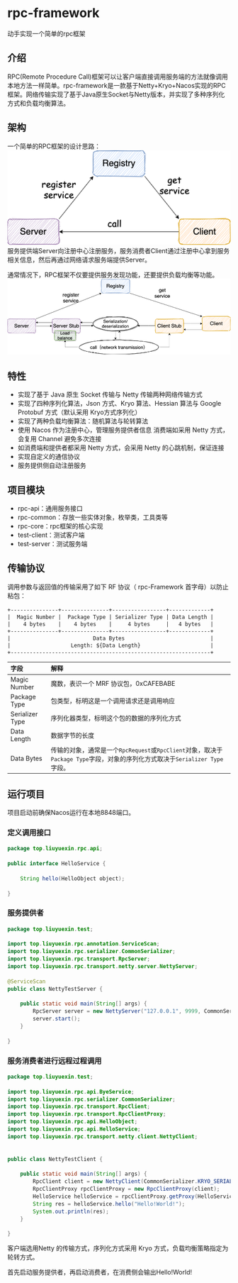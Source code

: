 # rpc-framework
动手实现一个简单的rpc框架

## 介绍
RPC(Remote Procedure Call)框架可以让客户端直接调用服务端的方法就像调用本地方法一样简单。rpc-framework是一款基于Netty+Kryo+Nacos实现的RPC框架。网络传输实现了基于Java原生Socket与Netty版本，并实现了多种序列化方式和负载均衡算法。

## 架构
一个简单的RPC框架的设计思路：<br>
![image](https://github.com/lyxup/rpc-framework/blob/master/images/rpc-architure.png)<br>
服务提供端Server向注册中心注册服务，服务消费者Client通过注册中心拿到服务相关信息，然后再通过网络请求服务端提供Server。

通常情况下，RPC框架不仅要提供服务发现功能，还要提供负载均衡等功能。![image](https://github.com/lyxup/rpc-framework/blob/master/images/rpc-architure-detail.png)

## 特性

- 实现了基于 Java 原生 Socket 传输与 Netty 传输两种网络传输方式
- 实现了四种序列化算法，Json 方式、Kryo 算法、Hessian 算法与 Google Protobuf 方式（默认采用 Kryo方式序列化）
- 实现了两种负载均衡算法：随机算法与轮转算法
- 使用 Nacos 作为注册中心，管理服务提供者信息
消费端如采用 Netty 方式，会复用 Channel 避免多次连接
- 如消费端和提供者都采用 Netty 方式，会采用 Netty 的心跳机制，保证连接
- 实现自定义的通信协议
- 服务提供侧自动注册服务

## 项目模块

- rpc-api：通用服务接口
- rpc-common：存放一些实体对象，枚举类，工具类等
- rpc-core：rpc框架的核心实现
- test-client：测试客户端
- test-server：测试服务端

## 传输协议
调用参数与返回值的传输采用了如下 RF 协议（ rpc-Framework 首字母）以防止粘包：
```
+---------------+---------------+-----------------+-------------+
|  Magic Number |  Package Type | Serializer Type | Data Length |
|    4 bytes    |    4 bytes    |     4 bytes     |   4 bytes   |
+---------------+---------------+-----------------+-------------+
|                          Data Bytes                           |
|                   Length: ${Data Length}                      |
+---------------------------------------------------------------+
```
| 字段            | 解释                                                         |
| :-------------- | :----------------------------------------------------------- |
| Magic Number    | 魔数，表识一个 MRF 协议包，0xCAFEBABE                        |
| Package Type    | 包类型，标明这是一个调用请求还是调用响应                     |
| Serializer Type | 序列化器类型，标明这个包的数据的序列化方式                   |
| Data Length     | 数据字节的长度                                               |
| Data Bytes      | 传输的对象，通常是一个`RpcRequest`或`RpcClient`对象，取决于`Package Type`字段，对象的序列化方式取决于`Serializer Type`字段。 |

## 运行项目
项目启动前确保Nacos运行在本地8848端口。
### 定义调用接口
```java
package top.liuyuexin.rpc.api;

public interface HelloService {

    String hello(HelloObject object);

}
```

### 服务提供者
```java
package top.liuyuexin.test;

import top.liuyuexin.rpc.annotation.ServiceScan;
import top.liuyuexin.rpc.serializer.CommonSerializer;
import top.liuyuexin.rpc.transport.RpcServer;
import top.liuyuexin.rpc.transport.netty.server.NettyServer;

@ServiceScan
public class NettyTestServer {

    public static void main(String[] args) {
        RpcServer server = new NettyServer("127.0.0.1", 9999, CommonSerializer.PROTOBUF_SERIALIZER);
        server.start();
    }

}
```

### 服务消费者进行远程过程调用
```java
package top.liuyuexin.test;

import top.liuyuexin.rpc.api.ByeService;
import top.liuyuexin.rpc.serializer.CommonSerializer;
import top.liuyuexin.rpc.transport.RpcClient;
import top.liuyuexin.rpc.transport.RpcClientProxy;
import top.liuyuexin.rpc.api.HelloObject;
import top.liuyuexin.rpc.api.HelloService;
import top.liuyuexin.rpc.transport.netty.client.NettyClient;


public class NettyTestClient {

    public static void main(String[] args) {
        RpcClient client = new NettyClient(CommonSerializer.KRYO_SERIALIZER, new RoundRobinLoadBalancer());
        RpcClientProxy rpcClientProxy = new RpcClientProxy(client);
        HelloService helloService = rpcClientProxy.getProxy(HelloService.class);
        String res = helloService.hello("Hello!World!");
        System.out.println(res);
    }

}
```

客户端选用Netty 的传输方式，序列化方式采用 Kryo 方式，负载均衡策略指定为轮转方式。

首先启动服务提供者，再启动消费者，在消费侧会输出Hello!World!
